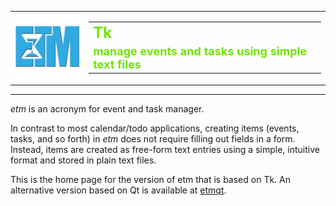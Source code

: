 <table>
<tr><td><img src="images/etmlogo_128x128x32.png"/></td>
<td valign="center">
    <table cellspacing="10" cellpadding="10">
        <tr><td><font size="+2" color="#70E300"><b>Tk</b></font></td></tr>
        <tr><td><font size="+1" color="#70E300"><b>manage events and tasks using simple text files</b></font></td></tr>
    </table>
</td>
</table>
<hr width="100%"/>

*etm* is an acronym for event and task manager.

In contrast to most calendar/todo applications, creating items (events, tasks, and so forth) in *etm* does not require filling out fields in a form. Instead, items are created as free-form text entries using a simple, intuitive format and stored in plain text files.

This is the home page for the version of etm that is based on Tk. An alternative version based on Qt is available at [etmqt][].

[etmqt]: http://people.duke.edu/~dgraham/etmqt
